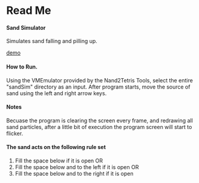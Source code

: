 # Read Me

#### Sand Simulator
Simulates sand falling and pilling up. 

[demo](https://user-images.githubusercontent.com/82064813/115442981-852fd380-a1c7-11eb-8e54-38eab49534fd.PNG)


#### How to Run. 
Using the VMEmulator provided by the Nand2Tetris Tools, select the entire "sandSim" directory as an input. After program starts, move the source of sand using the left and right arrow keys. 

#### Notes
Becuase the program is clearing the screen every frame, and redrawing all sand particles, after a little bit of execution the program screen will start to flicker. 

#### The sand acts on the following rule set
1. Fill the space below if it is open OR
2. Fill the space below and to the left if it is open OR
3. Fill the space below and to the right if it is open
